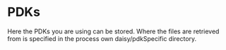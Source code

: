 PDKs
====

Here the PDKs you are using can be stored. Where the files are
retrieved from is specified in the process own daisy/pdkSpecific
directory.
